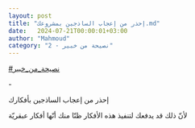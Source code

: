 ```yaml
---
layout: post
title: "إحذر من إعجاب الساذجين بمشروعك.md"
date:   2024-07-21T00:00:01+03:00
author: "Mahmoud"
category: "2 - نصيحة من خبير"
---
```

[<u>\#نصيحة_من_خبير</u>](https://www.facebook.com/hashtag/%D9%86%D8%B5%D9%8A%D8%AD%D8%A9_%D9%85%D9%86_%D8%AE%D8%A8%D9%8A%D8%B1?__eep__=6&__cft__%5b0%5d=AZXhLzuwMPFBMyu0AX-HSB7a07_KPmhRbBy1c_IEyIfe6FPOwy-zmw5A5xlP32jOZ2hyuuiTjJzo2jogWsSxNUnLUHSGfBo9t7IUn-52UGY8j44wbxaPdkMDuEFb5L0uV-AR3MENf33wCbIGhEWddpUQiUF7HQwaKU9VycAck3Yv3_lBPFWipTJP8uXgdJurcCs4vm_A35B3zhRhEBlQUv3F&__tn__=*NK-R)

\-

إحذر من إعجاب الساذجين بأفكارك

لأنّ ذلك قد يدفعك لتنفيذ هذه الأفكار ظنّا منك أنّها أفكار
عبقريّة
